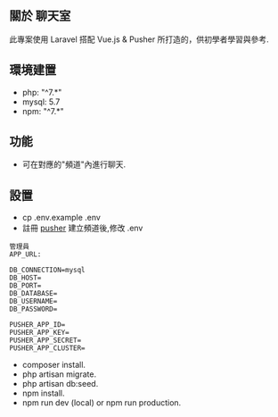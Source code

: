 ## 關於 聊天室

此專案使用 Laravel 搭配 Vue.js & Pusher 所打造的，供初學者學習與參考.

## 環境建置

- php: "^7.\*"
- mysql: 5.7
- npm: "^7.\*"

## 功能

- 可在對應的"頻道"內進行聊天.

## 設置

- cp .env.example .env
- 註冊 [pusher](https://pusher.com/ "pusher") 建立頻道後,修改 .env

```
管理員
APP_URL:

DB_CONNECTION=mysql
DB_HOST=
DB_PORT=
DB_DATABASE=
DB_USERNAME=
DB_PASSWORD=

PUSHER_APP_ID=
PUSHER_APP_KEY=
PUSHER_APP_SECRET=
PUSHER_APP_CLUSTER=
```
- composer install.
- php artisan migrate.
- php artisan db:seed.
- npm install.
- npm run dev (local) or npm run production.
